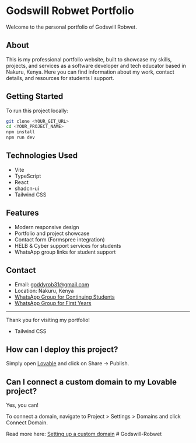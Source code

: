 # Godswill Robwet Portfolio

Welcome to the personal portfolio of Godswill Robwet.

## About

This is my professional portfolio website, built to showcase my skills, projects, and services as a software developer and tech educator based in Nakuru, Kenya. Here you can find information about my work, contact details, and resources for students I support.

## Getting Started

To run this project locally:

```sh
git clone <YOUR_GIT_URL>
cd <YOUR_PROJECT_NAME>
npm install
npm run dev
```

## Technologies Used

- Vite
- TypeScript
- React
- shadcn-ui
- Tailwind CSS

## Features

- Modern responsive design
- Portfolio and project showcase
- Contact form (Formspree integration)
- HELB & Cyber support services for students
- WhatsApp group links for student support

## Contact

- Email: goddyrob31@gmail.com
- Location: Nakuru, Kenya
- [WhatsApp Group for Continuing Students](https://chat.whatsapp.com/ITw0cGRAyBO5DcbbypLMV2?mode=ems_copy_t)
- [WhatsApp Group for First Years](https://chat.whatsapp.com/IUQEVTbAYczCIGabrPDxcU?mode=ems_copy_t)

---

Thank you for visiting my portfolio!
- Tailwind CSS

## How can I deploy this project?

Simply open [Lovable](https://lovable.dev/projects/c607dd04-4b41-4e19-a39f-851bd47ec51f) and click on Share -> Publish.

## Can I connect a custom domain to my Lovable project?

Yes, you can!

To connect a domain, navigate to Project > Settings > Domains and click Connect Domain.

Read more here: [Setting up a custom domain](https://docs.lovable.dev/features/custom-domain#custom-domain)
#   G o d s w i l l - R o b w e t 
 
 